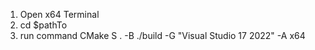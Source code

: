 1. Open x64 Terminal
2. cd $pathTo
3. run command CMake S . -B ./build -G "Visual Studio 17 2022" -A x64 
